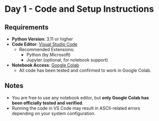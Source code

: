 # Day 1 - Code and Setup Instructions

## Requirements

- **Python Version**: 3.11 or higher  
- **Code Editor**: [Visual Studio Code](https://code.visualstudio.com/)  
  - Recommended Extensions:  
    - Python (by Microsoft)  
    - Jupyter (optional, for notebook support)
- **Notebook Access**: [Google Colab](https://colab.research.google.com/)  
  - All code has been tested and confirmed to work in Google Colab.

## Notes

- You are free to use any notebook editor, but **only Google Colab has been officially tested and verified**.
- Running the code in VS Code may result in ASCII-related errors depending on your system configuration.
